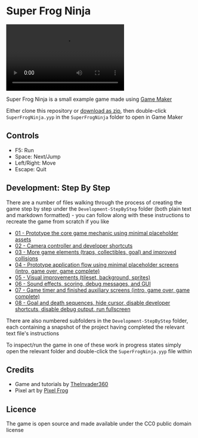# Super Frog Ninja

<video src="https://raw.githubusercontent.com/TheInvader360/super-frog-ninja/main/Docs/demo.mp4" width="316" height="178" controls></video>

Super Frog Ninja is a small example game made using [Game Maker](https://gamemaker.io/en)

Either clone this repository or [download as zip](https://github.com/TheInvader360/super-frog-ninja/archive/refs/heads/main.zip), then double-click ```SuperFrogNinja.yyp``` in the ```SuperFrogNinja``` folder to open in Game Maker

## Controls

* F5: Run
* Space: Next/Jump
* Left/Right: Move
* Escape: Quit

## Development: Step By Step

There are a number of files walking through the process of creating the game step by step under the ```Development-StepByStep``` folder (both plain text and markdown formatted) - you can follow along with these instructions to recreate the game from scratch if you like

* [01 - Prototype the core game mechanic using minimal placeholder assets](https://theinvader360.github.io/super-frog-ninja/Development-StepByStep/md/01.md)
* [02 - Camera controller and developer shortcuts](https://theinvader360.github.io/super-frog-ninja/Development-StepByStep/md/02.md)
* [03 - More game elements (traps, collectibles, goal) and improved collisions](https://theinvader360.github.io/super-frog-ninja/Development-StepByStep/md/03.md)
* [04 - Prototype application flow using minimal placeholder screens (intro, game over, game complete)](https://theinvader360.github.io/super-frog-ninja/Development-StepByStep/md/04.md)
* [05 - Visual improvements (tileset, background, sprites)](https://theinvader360.github.io/super-frog-ninja/Development-StepByStep/md/05.md)
* [06 - Sound effects, scoring, debug messages, and GUI](https://theinvader360.github.io/super-frog-ninja/Development-StepByStep/md/06.md)
* [07 - Game timer and finished auxiliary screens (intro, game over, game complete)](https://theinvader360.github.io/super-frog-ninja/Development-StepByStep/md/07.md)
* [08 - Goal and death sequences, hide cursor, disable developer shortcuts, disable debug output, run fullscreen](https://theinvader360.github.io/super-frog-ninja/Development-StepByStep/md/08.md)

There are also numbered subfolders in the ```Development-StepByStep``` folder, each containing a snapshot of the project having completed the relevant text file's instructions

To inspect/run the game in one of these work in progress states simply open the relevant folder and double-click the ```SuperFrogNinja.yyp``` file within

## Credits

* Game and tutorials by [TheInvader360](https://github.com/TheInvader360)
* Pixel art by [Pixel Frog](https://pixelfrog-assets.itch.io)

## Licence

The game is open source and made available under the CC0 public domain license
